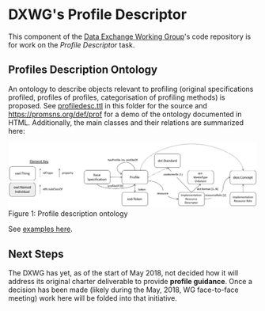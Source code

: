 # DXWG's Profile Descriptor

This component of the [Data Exchange Working Group](https://www.w3.org/2017/dxwg/)'s code repository is for work on the *Profile Descriptor* task.

## Profiles Description Ontology
An ontology to describe objects relevant to profiling (original specifications profiled, profiles of profiles, categorisation of profiling methods) is proposed. See [profiledesc.ttl](profiledesc.ttl) in this folder for the source and <https://promsns.org/def/prof> for a demo of the ontology documented in HTML. Additionally, the main classes and their relations are summarized here: 

![](profiledesc.png)  
Figure 1: Profile description ontology

See [examples here](examples). 

## Next Steps
The DXWG has yet, as of the start of May 2018, not decided how it will address its original charter deliverable to provide **profile guidance**. Once a decision has been made (likely during the May, 2018, WG face-to-face meeting) work here will be folded into that initiative.
